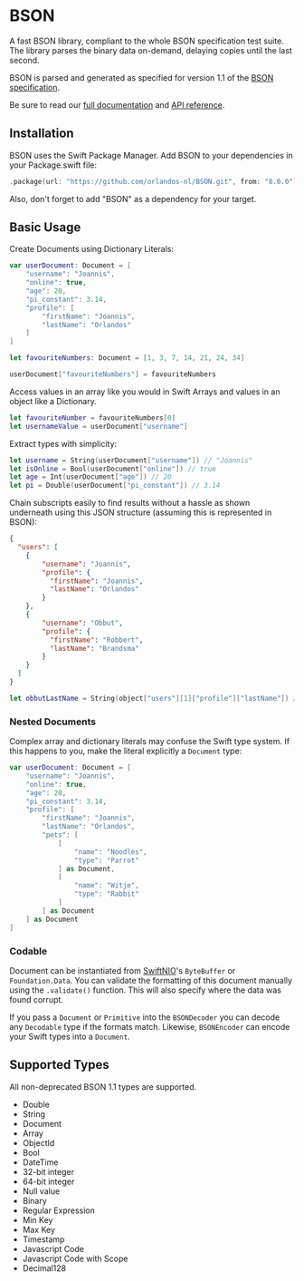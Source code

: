 # BSON

A fast BSON library, compliant to the whole BSON specification test suite. The library parses the binary data on-demand, delaying copies until the last second.

BSON is parsed and generated as specified for version 1.1 of the [BSON specification](http://bsonspec.org/spec.html).

Be sure to read our [full documentation](https://orlandos.nl/docs/mongokitten/articles/bson) and [API reference](https://swiftinit.org/reference/bson).

## Installation

BSON uses the Swift Package Manager. Add BSON to your dependencies in your Package.swift file:

```swift
.package(url: "https://github.com/orlandos-nl/BSON.git", from: "8.0.0")
```

Also, don't forget to add "BSON" as a dependency for your target.

## Basic Usage

Create Documents using Dictionary Literals:

```swift
var userDocument: Document = [
	"username": "Joannis",
	"online": true,
	"age": 20,
	"pi_constant": 3.14,
	"profile": [
		"firstName": "Joannis",
		"lastName": "Orlandos"
	]
]

let favouriteNumbers: Document = [1, 3, 7, 14, 21, 24, 34]

userDocument["favouriteNumbers"] = favouriteNumbers
```

Access values in an array like you would in Swift Arrays and values in an object like a Dictionary.

```swift
let favouriteNumber = favouriteNumbers[0]
let usernameValue = userDocument["username"]
```

Extract types with simplicity:

```swift
let username = String(userDocument["username"]) // "Joannis"
let isOnline = Bool(userDocument["online"]) // true
let age = Int(userDocument["age"]) // 20
let pi = Double(userDocument["pi_constant"]) // 3.14
```

Chain subscripts easily to find results without a hassle as shown underneath using this JSON structure (assuming this is represented in BSON):

```json
{
  "users": [
  	{
  		"username": "Joannis",
  		"profile": {
  		  "firstName": "Joannis",
  		  "lastName": "Orlandos"
  		}
  	},
  	{
  		"username": "Obbut",
  		"profile": {
  		  "firstName": "Robbert",
  		  "lastName": "Brandsma"
  		}
  	}
  ]
}
```

```swift
let obbutLastName = String(object["users"][1]["profile"]["lastName"]) // "Brandsma"
```

### Nested Documents

Complex array and dictionary literals may confuse the Swift type system. If this happens to you, make the literal explicitly a `Document` type:

```swift
var userDocument: Document = [
	"username": "Joannis",
	"online": true,
	"age": 20,
	"pi_constant": 3.14,
	"profile": [
		"firstName": "Joannis",
		"lastName": "Orlandos",
		"pets": [
			[
				"name": "Noodles",
				"type": "Parrot"
			] as Document,
			[
				"name": "Witje",
				"type": "Rabbit"
			]
		] as Document
	] as Document
]
```

### Codable

Document can be instantiated from [SwiftNIO](https://github.com/apple/swift-nio)'s `ByteBuffer` or `Foundation.Data`.
You can validate the formatting of this document manually using the `.validate()` function. This will also specify where the data was found corrupt.

If you pass a `Document` or `Primitive` into the `BSONDecoder` you can decode any `Decodable` type if the formats match. Likewise, `BSONEncoder` can encode your Swift types into a `Document`.

## Supported Types

All non-deprecated BSON 1.1 types are supported.

- Double
- String
- Document
- Array
- ObjectId
- Bool
- DateTime
- 32-bit integer
- 64-bit integer
- Null value
- Binary
- Regular Expression
- Min Key
- Max Key
- Timestamp
- Javascript Code
- Javascript Code with Scope
- Decimal128
